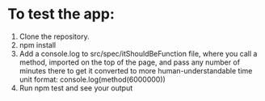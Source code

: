 # To test the app:
1. Clone the repository.
2. npm install
3. Add a console.log to src/spec/itShouldBeFunction file, where you call a method, imported on the top of the page, and pass any number of minutes there to get it converted to more human-understandable time unit format: console.log(method(6000000))
4. Run npm test and see your output
